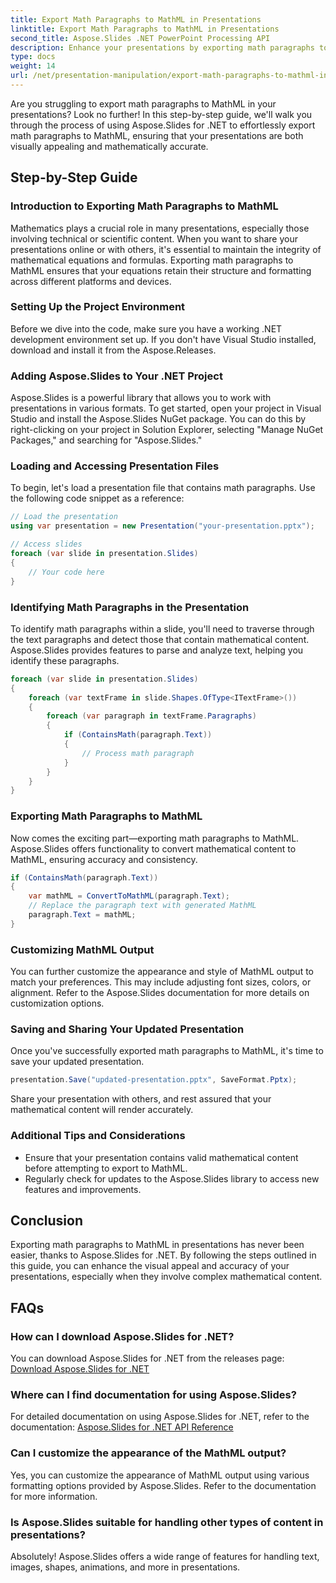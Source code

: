 ```yaml
---
title: Export Math Paragraphs to MathML in Presentations
linktitle: Export Math Paragraphs to MathML in Presentations
second_title: Aspose.Slides .NET PowerPoint Processing API
description: Enhance your presentations by exporting math paragraphs to MathML using Aspose.Slides for .NET. Follow our step-by-step guide for accurate mathematical rendering. Download Aspose.Slides and start creating compelling presentations today.
type: docs
weight: 14
url: /net/presentation-manipulation/export-math-paragraphs-to-mathml-in-presentations/
---
```


Are you struggling to export math paragraphs to MathML in your presentations? Look no further! In this step-by-step guide, we'll walk you through the process of using Aspose.Slides for .NET to effortlessly export math paragraphs to MathML, ensuring that your presentations are both visually appealing and mathematically accurate.

## Step-by-Step Guide

### Introduction to Exporting Math Paragraphs to MathML

Mathematics plays a crucial role in many presentations, especially those involving technical or scientific content. When you want to share your presentations online or with others, it's essential to maintain the integrity of mathematical equations and formulas. Exporting math paragraphs to MathML ensures that your equations retain their structure and formatting across different platforms and devices.

### Setting Up the Project Environment

Before we dive into the code, make sure you have a working .NET development environment set up. If you don't have Visual Studio installed, download and install it from the Aspose.Releases.

### Adding Aspose.Slides to Your .NET Project

Aspose.Slides is a powerful library that allows you to work with presentations in various formats. To get started, open your project in Visual Studio and install the Aspose.Slides NuGet package. You can do this by right-clicking on your project in Solution Explorer, selecting "Manage NuGet Packages," and searching for "Aspose.Slides."

### Loading and Accessing Presentation Files

To begin, let's load a presentation file that contains math paragraphs. Use the following code snippet as a reference:

```csharp
// Load the presentation
using var presentation = new Presentation("your-presentation.pptx");

// Access slides
foreach (var slide in presentation.Slides)
{
    // Your code here
}
```

### Identifying Math Paragraphs in the Presentation

To identify math paragraphs within a slide, you'll need to traverse through the text paragraphs and detect those that contain mathematical content. Aspose.Slides provides features to parse and analyze text, helping you identify these paragraphs.

```csharp
foreach (var slide in presentation.Slides)
{
    foreach (var textFrame in slide.Shapes.OfType<ITextFrame>())
    {
        foreach (var paragraph in textFrame.Paragraphs)
        {
            if (ContainsMath(paragraph.Text))
            {
                // Process math paragraph
            }
        }
    }
}
```

### Exporting Math Paragraphs to MathML

Now comes the exciting part—exporting math paragraphs to MathML. Aspose.Slides offers functionality to convert mathematical content to MathML, ensuring accuracy and consistency.

```csharp
if (ContainsMath(paragraph.Text))
{
    var mathML = ConvertToMathML(paragraph.Text);
    // Replace the paragraph text with generated MathML
    paragraph.Text = mathML;
}
```

### Customizing MathML Output

You can further customize the appearance and style of MathML output to match your preferences. This may include adjusting font sizes, colors, or alignment. Refer to the Aspose.Slides documentation for more details on customization options.

### Saving and Sharing Your Updated Presentation

Once you've successfully exported math paragraphs to MathML, it's time to save your updated presentation.

```csharp
presentation.Save("updated-presentation.pptx", SaveFormat.Pptx);
```

Share your presentation with others, and rest assured that your mathematical content will render accurately.

### Additional Tips and Considerations

- Ensure that your presentation contains valid mathematical content before attempting to export to MathML.
- Regularly check for updates to the Aspose.Slides library to access new features and improvements.

## Conclusion

Exporting math paragraphs to MathML in presentations has never been easier, thanks to Aspose.Slides for .NET. By following the steps outlined in this guide, you can enhance the visual appeal and accuracy of your presentations, especially when they involve complex mathematical content.

## FAQs

### How can I download Aspose.Slides for .NET?

You can download Aspose.Slides for .NET from the releases page: [Download Aspose.Slides for .NET](https://releases.aspose.com/slides/net/)

### Where can I find documentation for using Aspose.Slides?

For detailed documentation on using Aspose.Slides for .NET, refer to the documentation: [Aspose.Slides for .NET API Reference](https://reference.aspose.com/slides/net/)

### Can I customize the appearance of the MathML output?

Yes, you can customize the appearance of MathML output using various formatting options provided by Aspose.Slides. Refer to the documentation for more information.

### Is Aspose.Slides suitable for handling other types of content in presentations?

Absolutely! Aspose.Slides offers a wide range of features for handling text, images, shapes, animations, and more in presentations.
